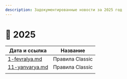 ```yaml
---
description: Задокументированные новости за 2025 год
---
```


# 🐍 2025

| Дата и ссылка                              | Название        |
| ------------------------------------------ | --------------- |
| [1-fevralya.md](1-fevralya.md "mention")   | Правила Classic |
| [11-yanvarya.md](11-yanvarya.md "mention") | Правила Classic |
|                                            |                 |
